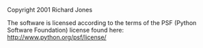 Copyright 2001 Richard Jones

The software is licensed according to the terms of the PSF (Python Software Foundation) license found here: http://www.python.org/psf/license/